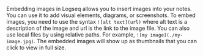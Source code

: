 Embedding images in Logseq allows you to insert images into your notes. You can use it to add visual elements, diagrams, or screenshots. To embed images, you need to use the syntax `![alt text](url)` where alt text is a description of the image and url is the link to the image file. You can also use local files by using relative paths. For example, `![my image](./my-image.jpg)`. The embedded images will show up as thumbnails that you can click to view in full size.